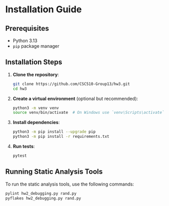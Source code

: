 # Installation Guide

## Prerequisites

- Python 3.13
- `pip` package manager

## Installation Steps

1. **Clone the repository**:
    ```bash
    git clone https://github.com/CSC510-Group13/hw3.git
    cd hw3
    ```

2. **Create a virtual environment** (optional but recommended):
    ```bash
    python3 -m venv venv
    source venv/bin/activate  # On Windows use `venv\Scripts\activate`
    ```

3. **Install dependencies**:
    ```bash
    python3 -m pip install --upgrade pip
    python3 -m pip install -r requirements.txt
    ```

4. **Run tests**:
    ```bash
    pytest
    ```

## Running Static Analysis Tools

To run the static analysis tools, use the following commands:
```bash
pylint hw2_debugging.py rand.py
pyflakes hw2_debugging.py rand.py
```